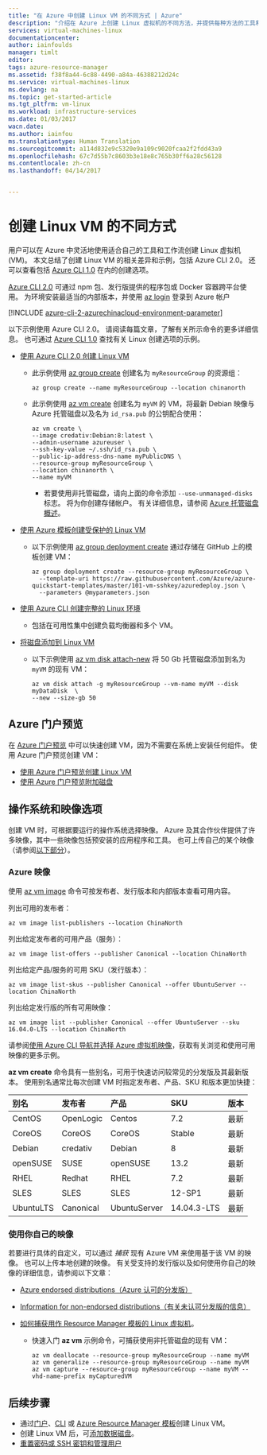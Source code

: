```yaml
---
title: "在 Azure 中创建 Linux VM 的不同方式 | Azure"
description: "介绍在 Azure 上创建 Linux 虚拟机的不同方法，并提供每种方法的工具和教程的链接。"
services: virtual-machines-linux
documentationcenter: 
author: iainfoulds
manager: timlt
editor: 
tags: azure-resource-manager
ms.assetid: f38f8a44-6c88-4490-a84a-46388212d24c
ms.service: virtual-machines-linux
ms.devlang: na
ms.topic: get-started-article
ms.tgt_pltfrm: vm-linux
ms.workload: infrastructure-services
ms.date: 01/03/2017
wacn.date: 
ms.author: iainfou
ms.translationtype: Human Translation
ms.sourcegitcommit: a114d832e9c5320e9a109c9020fcaa2f2fdd43a9
ms.openlocfilehash: 67c7d55b7c8603b3e18e8c765b30ff6a28c56128
ms.contentlocale: zh-cn
ms.lasthandoff: 04/14/2017


---
```

# <a name="different-ways-to-create-a-linux-vm"></a>创建 Linux VM 的不同方式
用户可以在 Azure 中灵活地使用适合自己的工具和工作流创建 Linux 虚拟机 (VM)。 本文总结了创建 Linux VM 的相关差异和示例，包括 Azure CLI 2.0。 还可以查看包括 [Azure CLI 1.0](virtual-machines-linux-creation-choices-nodejs.md) 在内的创建选项。

[Azure CLI 2.0](https://docs.microsoft.com/cli/azure/install-az-cli2) 可通过 npm 包、发行版提供的程序包或 Docker 容器跨平台使用。 为环境安装最适当的内部版本，并使用 [az login](https://docs.microsoft.com/cli/azure/#login) 登录到 Azure 帐户

[!INCLUDE [azure-cli-2-azurechinacloud-environment-parameter](../../includes/azure-cli-2-azurechinacloud-environment-parameter.md)]

以下示例使用 Azure CLI 2.0。 请阅读每篇文章，了解有关所示命令的更多详细信息。 也可通过 [Azure CLI 1.0](virtual-machines-linux-creation-choices-nodejs.md) 查找有关 Linux 创建选项的示例。

* [使用 Azure CLI 2.0 创建 Linux VM](virtual-machines-linux-quick-create-cli.md?toc=%2fazure%2fvirtual-machines%2flinux%2ftoc.json)

    * 此示例使用 [az group create](https://docs.microsoft.com/cli/azure/group#create) 创建名为 `myResourceGroup` 的资源组： 

        ```azurecli
        az group create --name myResourceGroup --location chinanorth
        ```

    * 此示例使用 [az vm create](https://docs.microsoft.com/cli/azure/vm#create) 创建名为 `myVM` 的 VM，将最新 Debian 映像与 Azure 托管磁盘以及名为 `id_rsa.pub` 的公钥配合使用：

        ```azurecli
        az vm create \
        --image credativ:Debian:8:latest \
        --admin-username azureuser \
        --ssh-key-value ~/.ssh/id_rsa.pub \
        --public-ip-address-dns-name myPublicDNS \
        --resource-group myResourceGroup \
        --location chinanorth \
        --name myVM
        ```

        * 若要使用非托管磁盘，请向上面的命令添加 `--use-unmanaged-disks` 标志。 将为你创建存储帐户。 有关详细信息，请参阅 [Azure 托管磁盘概述](../storage/storage-managed-disks-overview.md)。

* [使用 Azure 模板创建受保护的 Linux VM](virtual-machines-linux-create-ssh-secured-vm-from-template.md?toc=%2fazure%2fvirtual-machines%2flinux%2ftoc.json)

    * 以下示例使用 [az group deployment create](https://docs.microsoft.com/cli/azure/group/deployment#create) 通过存储在 GitHub 上的模板创建 VM：

        ```azurecli
        az group deployment create --resource-group myResourceGroup \ 
          --template-uri https://raw.githubusercontent.com/Azure/azure-quickstart-templates/master/101-vm-sshkey/azuredeploy.json \
          --parameters @myparameters.json
        ```

* [使用 Azure CLI 创建完整的 Linux 环境](virtual-machines-linux-create-cli-complete.md?toc=%2fazure%2fvirtual-machines%2flinux%2ftoc.json)

    * 包括在可用性集中创建负载均衡器和多个 VM。

* [将磁盘添加到 Linux VM](virtual-machines-linux-add-disk.md?toc=%2fazure%2fvirtual-machines%2flinux%2ftoc.json)

    * 以下示例使用 [az vm disk attach-new](https://docs.microsoft.com/cli/azure/vm/disk#attach-new) 将 50 Gb 托管磁盘添加到名为 `myVM` 的现有 VM：

        ```azurecli
        az vm disk attach -g myResourceGroup --vm-name myVM --disk myDataDisk  \
        --new --size-gb 50
        ```

## <a name="azure-portal-preview"></a>Azure 门户预览
在 [Azure 门户预览](https://portal.azure.cn) 中可以快速创建 VM，因为不需要在系统上安装任何组件。 使用 Azure 门户预览创建 VM：

* [使用 Azure 门户预览创建 Linux VM](virtual-machines-linux-quick-create-portal.md?toc=%2fazure%2fvirtual-machines%2flinux%2ftoc.json) 
* [使用 Azure 门户预览附加磁盘](virtual-machines-linux-attach-disk-portal.md?toc=%2fazure%2fvirtual-machines%2flinux%2ftoc.json)

## <a name="operating-system-and-image-choices"></a>操作系统和映像选项
创建 VM 时，可根据要运行的操作系统选择映像。 Azure 及其合作伙伴提供了许多映像，其中一些映像包括预安装的应用程序和工具。 也可上传自己的某个映像（请参阅[以下部分](#use-your-own-image)）。

### <a name="azure-images"></a>Azure 映像
使用 [az vm image](https://docs.microsoft.com/cli/azure/vm/image) 命令可按发布者、发行版本和内部版本查看可用内容。

列出可用的发布者：

```azurecli
az vm image list-publishers --location ChinaNorth
```

列出给定发布者的可用产品（服务）：

```azurecli
az vm image list-offers --publisher Canonical --location ChinaNorth
```

列出给定产品/服务的可用 SKU（发行版本）：

```azurecli
az vm image list-skus --publisher Canonical --offer UbuntuServer --location ChinaNorth
```

列出给定发行版的所有可用映像：

```azurecli
az vm image list --publisher Canonical --offer UbuntuServer --sku 16.04.0-LTS --location ChinaNorth
```

请参阅[使用 Azure CLI 导航并选择 Azure 虚拟机映像](virtual-machines-linux-cli-ps-findimage.md?toc=%2fazure%2fvirtual-machines%2flinux%2ftoc.json)，获取有关浏览和使用可用映像的更多示例。

**az vm create** 命令具有一些别名，可用于快速访问较常见的分发版及其最新版本。 使用别名通常比每次创建 VM 时指定发布者、产品、SKU 和版本更加快捷：

| 别名 | 发布者 | 产品 | SKU | 版本 |
|:--- |:--- |:--- |:--- |:--- |
| CentOS |OpenLogic |Centos |7.2 |最新 |
| CoreOS |CoreOS |CoreOS |Stable |最新 |
| Debian |credativ |Debian |8 |最新 |
| openSUSE |SUSE |openSUSE |13.2 |最新 |
| RHEL |Redhat |RHEL |7.2 |最新 |
| SLES |SLES |SLES |12-SP1 |最新 |
| UbuntuLTS |Canonical |UbuntuServer |14.04.3-LTS |最新 |

### <a name="use-your-own-image"></a>使用你自己的映像
若要进行具体的自定义，可以通过 *捕获* 现有 Azure VM 来使用基于该 VM 的映像。 也可以上传本地创建的映像。 有关受支持的发行版以及如何使用你自己的映像的详细信息，请参阅以下文章：

* [Azure endorsed distributions（Azure 认可的分发版）](virtual-machines-linux-endorsed-distros.md?toc=%2fazure%2fvirtual-machines%2flinux%2ftoc.json)
* [Information for non-endorsed distributions（有关未认可分发版的信息）](virtual-machines-linux-create-upload-generic.md?toc=%2fazure%2fvirtual-machines%2flinux%2ftoc.json)
* [如何捕获用作 Resource Manager 模板的 Linux 虚拟机](virtual-machines-linux-capture-image.md?toc=%2fazure%2fvirtual-machines%2flinux%2ftoc.json)。

    * 快速入门 **az vm** 示例命令，可捕获使用非托管磁盘的现有 VM：

        ```azurecli
        az vm deallocate --resource-group myResourceGroup --name myVM
        az vm generalize --resource-group myResourceGroup --name myVM
        az vm capture --resource-group myResourceGroup --name myVM --vhd-name-prefix myCapturedVM
        ```

## <a name="next-steps"></a>后续步骤
* 通过[门户](virtual-machines-linux-quick-create-portal.md?toc=%2fazure%2fvirtual-machines%2flinux%2ftoc.json)、[CLI](virtual-machines-linux-quick-create-cli.md?toc=%2fazure%2fvirtual-machines%2flinux%2ftoc.json) 或 [Azure Resource Manager 模板](virtual-machines-linux-cli-deploy-templates.md?toc=%2fazure%2fvirtual-machines%2flinux%2ftoc.json)创建 Linux VM。
* 创建 Linux VM 后，可[添加数据磁盘](virtual-machines-linux-add-disk.md?toc=%2fazure%2fvirtual-machines%2flinux%2ftoc.json)。
* [重置密码或 SSH 密钥和管理用户](virtual-machines-linux-using-vmaccess-extension.md?toc=%2fazure%2fvirtual-machines%2flinux%2ftoc.json)
